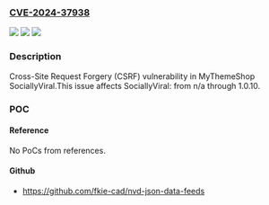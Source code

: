 ### [CVE-2024-37938](https://cve.mitre.org/cgi-bin/cvename.cgi?name=CVE-2024-37938)
![](https://img.shields.io/static/v1?label=Product&message=SociallyViral&color=blue)
![](https://img.shields.io/static/v1?label=Version&message=n%2Fa%3C%3D%201.0.10%20&color=brighgreen)
![](https://img.shields.io/static/v1?label=Vulnerability&message=CWE-352%20Cross-Site%20Request%20Forgery%20(CSRF)&color=brighgreen)

### Description

Cross-Site Request Forgery (CSRF) vulnerability in MyThemeShop SociallyViral.This issue affects SociallyViral: from n/a through 1.0.10.

### POC

#### Reference
No PoCs from references.

#### Github
- https://github.com/fkie-cad/nvd-json-data-feeds

